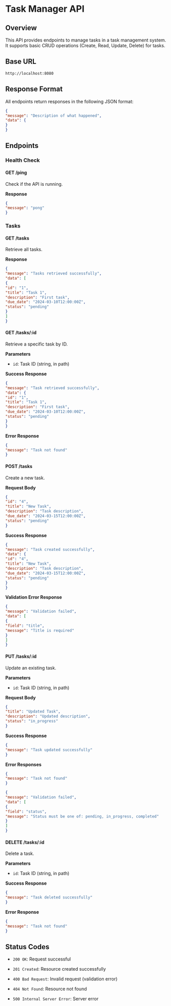 # Task Manager API

## Overview

This API provides endpoints to manage tasks in a task management system. It supports basic CRUD operations (Create, Read, Update, Delete) for tasks.

## Base URL

```
http://localhost:8080

 ```

## Response Format

All endpoints return responses in the following JSON format:

``` json
{
"message": "Description of what happened",
"data": {
}
}

 ```

## Endpoints

### Health Check

#### GET /ping

Check if the API is running.

**Response**

``` json
{
"message": "pong"
}

 ```

### Tasks

#### GET /tasks

Retrieve all tasks.

**Response**

``` json
{
"message": "Tasks retrieved successfully",
"data": [
{
"id": "1",
"title": "Task 1",
"description": "First task",
"due_date": "2024-03-10T12:00:00Z",
"status": "pending"
}
]
}

 ```

#### GET /tasks/:id

Retrieve a specific task by ID.

**Parameters**

- `id`: Task ID (string, in path)
    

**Success Response**

``` json
{
"message": "Task retrieved successfully",
"data": {
"id": "1",
"title": "Task 1",
"description": "First task",
"due_date": "2024-03-10T12:00:00Z",
"status": "pending"
}
}

 ```

**Error Response**

``` json
{
"message": "Task not found"
}

 ```

#### POST /tasks

Create a new task.

**Request Body**

``` json
{
"id": "4",
"title": "New Task",
"description": "Task description",
"due_date": "2024-03-15T12:00:00Z",
"status": "pending"
}

 ```

**Success Response**

``` json
{
"message": "Task created successfully",
"data": {
"id": "4",
"title": "New Task",
"description": "Task description",
"due_date": "2024-03-15T12:00:00Z",
"status": "pending"
}
}

 ```

**Validation Error Response**

``` json
{
"message": "Validation failed",
"data": [
{
"field": "title",
"message": "Title is required"
}
]
}

 ```

#### PUT /tasks/:id

Update an existing task.

**Parameters**

- `id`: Task ID (string, in path)
    

**Request Body**

``` json
{
"title": "Updated Task",
"description": "Updated description",
"status": "in_progress"
}

 ```

**Success Response**

``` json
{
"message": "Task updated successfully"
}

 ```

**Error Responses**

``` json
{
"message": "Task not found"
}

 ```

``` json
{
"message": "Validation failed",
"data": [
{
"field": "status",
"message": "Status must be one of: pending, in_progress, completed"
}
]
}

 ```

#### DELETE /tasks/:id

Delete a task.

**Parameters**

- `id`: Task ID (string, in path)
    

**Success Response**

``` json
{
"message": "Task deleted successfully"
}

 ```

**Error Response**

``` json
{
"message": "Task not found"
}

 ```

## Status Codes

- `200 OK`: Request successful
    
- `201 Created`: Resource created successfully
    
- `400 Bad Request`: Invalid request (validation error)
    
- `404 Not Found`: Resource not found
    
- `500 Internal Server Error`: Server error
    
